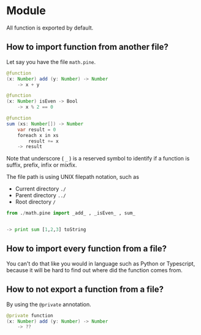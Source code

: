 # Module
All function is exported by default.  
## How to import function from another file?
Let say you have the file `math.pine`.

```java
@function
(x: Number) add (y: Number) -> Number
    -> x + y

@function
(x: Number) isEven -> Bool
    -> x % 2 == 0

@function
sum (xs: Number[]) -> Number
    var result = 0
    foreach x in xs
        result += x
    -> result
```

Note that underscore ( `_` ) is a reserved symbol to identify if a function is suffix, prefix, infix or mixfix.

The file path is using UNIX filepath notation, such as
- Current directory `./`  
- Parent directory `../`
- Root directory `/`
```python
from ./math.pine import _add_ , _isEven_ , sum_


-> print sum [1,2,3] toString

```


## How to import every function from a file?
You can't do that like you would in language such as Python or Typescript, because it will be hard to find out where did the function comes from. 

## How to not export a function from a file?
By using the `@private` annotation.
```java
@private function
(x: Number) add (y: Number) -> Number
    -> ??
```
